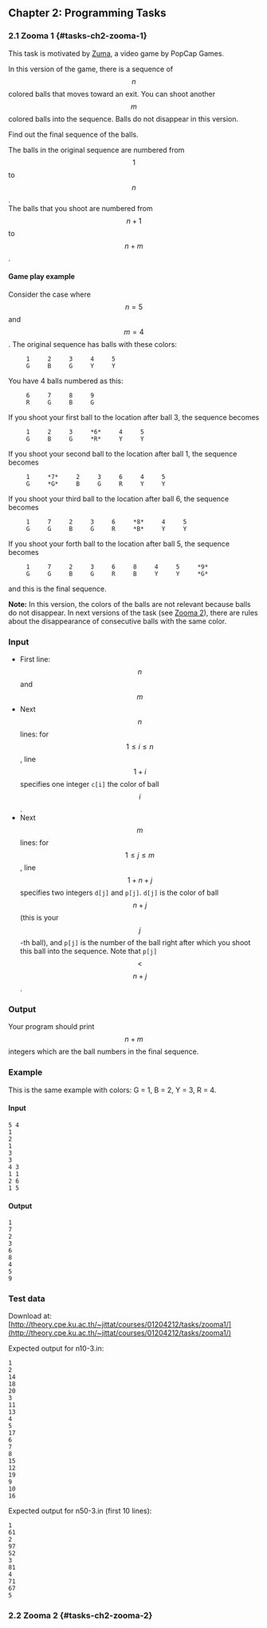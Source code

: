 ## Chapter 2: Programming Tasks

### 2.1 Zooma 1 {#tasks-ch2-zooma-1}

This task is motivated by [Zuma](https://en.wikipedia.org/wiki/Zuma_%28video_game%29), a video game by PopCap Games.

In this version of the game, there is a sequence of $$n$$ colored balls that
moves toward an exit.   You can shoot another $$m$$ colored balls into the
sequence.  Balls do not disappear in this version.

Find out the final sequence of the balls.

The balls in the original sequence are numbered from $$1$$ to $$n$$.  
The balls that you shoot are numbered from $$n+1$$ to $$n+m$$.

#### Game play example

Consider the case where $$n=5$$ and $$m=4$$.  The original sequence has balls with these colors:

         1     2     3     4     5
         G     B     G     Y     Y

You have 4 balls numbered as this:

         6     7     8     9
         R     G     B     G

If you shoot your first ball to the location after ball 3, the sequence becomes

         1     2     3     *6*     4     5
         G     B     G     *R*     Y     Y

If you shoot your second ball to the location after ball 1, the sequence becomes

         1     *7*     2     3     6     4     5
         G     *G*     B     G     R     Y     Y

If you shoot your third ball to the location after ball 6, the sequence becomes

         1     7     2     3     6     *8*     4     5
         G     G     B     G     R     *B*     Y     Y

If you shoot your forth ball to the location after ball 5, the sequence becomes

         1     7     2     3     6     8     4     5     *9*
         G     G     B     G     R     B     Y     Y     *G*

and this is the final sequence.

**Note:** In this version, the colors of the balls are not relevant because
balls do not disappear.  In next versions of the task (see [Zooma 2](#tasks-ch2-zooma-2)), there are rules about the disappearance of
consecutive balls with the same color.

### Input

* First line: $$n$$ and $$m$$
* Next $$n$$ lines: for $$1 \leq i\leq n$$, line $$1 + i$$ specifies one integer `c[i]` the color of ball $$i$$.
* Next $$m$$ lines: for $$1 \leq j \leq m$$, line $$1 + n + j$$ specifies two integers `d[j]` and `p[j]`.  `d[j]` is the color of ball $$n+j$$ (this is your $$j$$-th ball), and `p[j]` is the number of the ball right after which you shoot this ball into the sequence.  Note that `p[j]` $$<$$ $$n + j$$.

### Output

Your program should print $$n+m$$ integers which are the ball numbers in the final sequence.

### Example

This is the same example with colors: G = 1, B = 2, Y = 3, R = 4.

#### Input

```
5 4
1
2
1
3
3
4 3
1 1
2 6
1 5
```

#### Output

```
1
7
2
3
6
8
4
5
9
```

### Test data

Download at: [http://theory.cpe.ku.ac.th/~jittat/courses/01204212/tasks/zooma1/](http://theory.cpe.ku.ac.th/~jittat/courses/01204212/tasks/zooma1/)

Expected output for n10-3.in:

```
1
2
14
18
20
3
11
13
4
5
17
6
7
8
15
12
19
9
10
16
```
Expected output for n50-3.in (first 10 lines):

```
1
61
2
97
52
3
81
4
71
67
5
```


### 2.2 Zooma 2 {#tasks-ch2-zooma-2}
